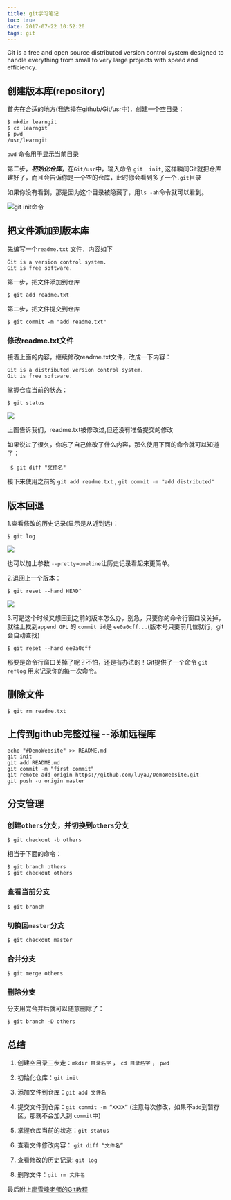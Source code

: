 ```yaml
---
title: git学习笔记
toc: true
date: 2017-07-22 10:52:20
tags: git
---
```


Git is a free and open source distributed version control system designed to handle everything from small to very large projects with speed and efficiency.

<!--more-->

## 创建版本库(repository)

首先在合适的地方(我选择在github/Git/usr中)，创建一个空目录：

	$ mkdir learngit
	$ cd learngit
	$ pwd
	/usr/learngit

`pwd` 命令用于显示当前目录

第二步，***初始化仓库***，在`Git/usr`中，输入命令 `git  init`, 这样瞬间Git就把仓库建好了，而且会告诉你是一个空的仓库，此时你会看到多了一个`.git`目录

如果你没有看到，那是因为这个目录被隐藏了，用` ls -ah `命令就可以看到。

![git init命令](http://ot4r4qnml.bkt.clouddn.com/gitinit.PNG)

## 把文件添加到版本库

先编写一个`readme.txt` 文件，内容如下

	Git is a version control system.
	Git is free software.

第一步，把文件添加到仓库

	$ git add readme.txt

第二步，把文件提交到仓库

	$ git commit -m "add readme.txt"

### 修改readme.txt文件

接着上面的内容，继续修改readme.txt文件，改成一下内容：

	Git is a distributed version control system.
	Git is free software.
	
掌握仓库当前的状态：

	$ git status

![](http://ot4r4qnml.bkt.clouddn.com/gitstatus.PNG)

上图告诉我们，readme.txt被修改过,但还没有准备提交的修改

如果说过了很久，你忘了自己修改了什么内容，那么使用下面的命令就可以知道了：

	 $ git diff "文件名"

接下来使用之前的 `git add readme.txt` ,  `git commit -m "add distributed"`

## 版本回退

1.查看修改的历史记录(显示是从近到远)：

	$ git log

![](http://ot4r4qnml.bkt.clouddn.com/gitlog.png)

也可以加上参数 `--pretty=oneline`让历史记录看起来更简单。

2.退回上一个版本：

	$ git reset --hard HEAD^

![](http://ot4r4qnml.bkt.clouddn.com/gitreset.png)

3.可是这个时候又想回到之前的版本怎么办，别急，只要你的命令行窗口没关掉，就往上找到`append GPL` 的 `commit id`是 `ee0a0cff...`(版本号只要前几位就行，git会自动查找)

	$ git reset --hard ee0a0cff

那要是命令行窗口关掉了呢？不怕，还是有办法的！Git提供了一个命令 `git reflog` 用来记录你的每一次命令。

## 删除文件

	$ git rm readme.txt

## 上传到github完整过程 --添加远程库

	echo "#DemoWebsite" >> README.md
	git init
	git add README.md
	git commit -m "first commit"
	git remote add origin https://github.com/luyaJ/DemoWebsite.git
	git push -u origin master

## 分支管理

### 创建`others`分支，并切换到`others`分支	

	$ git checkout -b others

相当于下面的命令：

	$ git branch others
	$ git checkout others

### 查看当前分支

	$ git branch

### 切换回`master`分支

	$ git checkout master

### 合并分支

	$ git merge others

### 删除分支

分支用完合并后就可以随意删除了：

	$ git branch -D others


## 总结

1. 创建空目录三步走：`mkdir 目录名字` ， `cd 目录名字` ， `pwd`
2. 初始化仓库：`git init`
3. 添加文件到仓库：`git add 文件名` 
4. 提交文件到仓库：`git commit -m “XXXX”`
(注意每次修改，如果不`add`到暂存区，那就不会加入到 `commit`中)

5. 掌握仓库当前的状态：`git status`
6. 查看文件修改内容： `git diff “文件名”`
7. 查看修改的历史记录: `git log`
8. 删除文件：`git rm 文件名`



最后附上[廖雪峰老师的Git教程](https://www.liaoxuefeng.com/wiki/0013739516305929606dd18361248578c67b8067c8c017b000)



